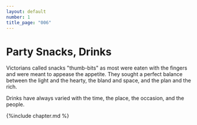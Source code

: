 ```yaml
---
layout: default
number: 1
title_page: "006"
---
```


# Party Snacks, Drinks

Victorians called snacks "thumb-bits" as most were eaten with the fingers and were meant to appease the appetite.  They sought a perfect balance between the light and the hearty, the bland and space, and the plan and the rich.

Drinks have always varied with the time, the place, the occasion, and the people.

{%include chapter.md %}
